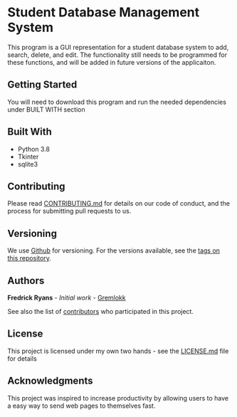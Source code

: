 # Student Database Management System
This program is a GUI representation for a student database system to add, search, delete, and edit. The functionality still needs to be programmed for these functions, and will be added in future versions of the applicaiton.

## Getting Started

You will need to download this program and run the needed dependencies under BUILT WITH section


## Built With

* Python 3.8
* Tkinter
* sqlite3

## Contributing

Please read [CONTRIBUTING.md](https://github.com/gremlokk) for details on our code of conduct, and the process for submitting pull requests to us.

## Versioning

We use [Github](http://github.com) for versioning. For the versions available, see the [tags on this repository](https://github.com/your/project/tags). 

## Authors

**Fredrick Ryans** - *Initial work* - [Gremlokk](https://github.com/gremlokk)

See also the list of [contributors](https://github.com/your/project/contributors) who participated in this project.

## License

This project is licensed under my own two hands - see the [LICENSE.md](LICENSE.md) file for details

## Acknowledgments

This project was inspired to increase productivity by allowing users to have a easy way to send web pages to themselves fast.

